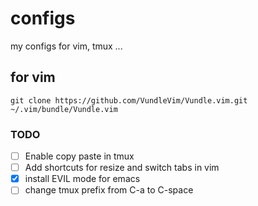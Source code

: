 # configs
my configs for vim, tmux ...


## for vim 

```console
git clone https://github.com/VundleVim/Vundle.vim.git ~/.vim/bundle/Vundle.vim
```
### TODO

- [ ] Enable copy paste in tmux
- [ ] Add shortcuts for resize and switch tabs in vim
- [X] install EVIL mode for emacs
- [ ] change tmux prefix from C-a to C-space
